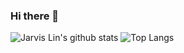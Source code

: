 ### Hi there 👋

![Jarvis Lin's github stats](https://github-readme-stats.vercel.app/api?username=singer0503&count_private=true&hide=issues)
![Top Langs](https://github-readme-stats.vercel.app/api/top-langs/?username=singer0503&layout=compact)

<!--
**singer0503/maxhuang** is a ✨ _special_ ✨ repository because its `README.md` (this file) appears on your GitHub profile.

Here are some ideas to get you started:

- 🔭 I’m currently working on ...
- 🌱 I’m currently learning ...
- 👯 I’m looking to collaborate on ...
- 🤔 I’m looking for help with ...
- 💬 Ask me about ...
- 📫 How to reach me: ...
- 😄 Pronouns: ...
- ⚡ Fun fact: ...
-->

